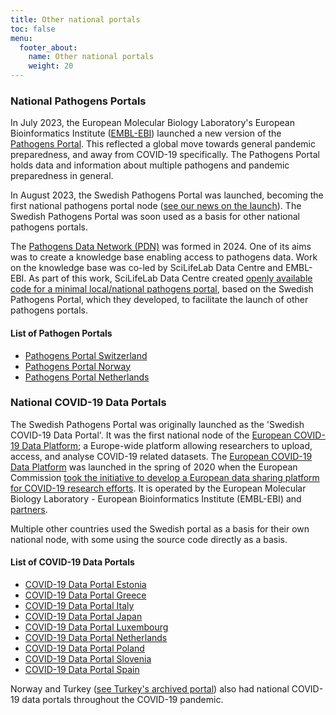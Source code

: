 ```yaml
---
title: Other national portals
toc: false
menu:
  footer_about:
    name: Other national portals
    weight: 20
---
```


### National Pathogens Portals

In July 2023, the European Molecular Biology Laboratory's European Bioinformatics Institute ([EMBL-EBI](https://www.ebi.ac.uk/)) launched a new version of the [Pathogens Portal](https://www.pathogensportal.org/). This reflected a global move towards general pandemic preparedness, and away from COVID-19 specifically. The Pathogens Portal holds data and information about multiple pathogens and pandemic preparedness in general.

In August 2023, the Swedish Pathogens Portal was launched, becoming the first national pathogens portal node ([see our news on the launch](https://www.pathogens.se/updates/pathogens_portal/)). The Swedish Pathogens Portal was soon used as a basis for other national pathogens portals.

The [Pathogens Data Network (PDN)](https://pathogendatanetwork.org) was formed in 2024. One of its aims was to create a knowledge base enabling access to pathogens data. Work on the knowledge base was co-led by SciLifeLab Data Centre and EMBL-EBI. As part of this work, SciLifeLab Data Centre created [openly available code for a minimal local/national pathogens portal](https://github.com/ScilifelabDataCentre/node-pathogens-portal), based on the Swedish Pathogens Portal, which they developed, to facilitate the launch of other pathogens portals.

#### List of Pathogen Portals

- [Pathogens Portal Switzerland](https://pathogensportal.ch/)
- [Pathogens Portal Norway](https://pathogens.no/)
- [Pathogens Portal Netherlands](https://www.pathogensportal.nl/index.html)

### National COVID-19 Data Portals

The Swedish Pathogens Portal was originally launched as the 'Swedish COVID-19 Data Portal'. It was the first national node of the [European COVID-19 Data Platform](https://covid19dataportal.org/); a Europe-wide platform allowing researchers to upload, access, and analyse COVID-19 related datasets. The [European COVID-19 Data Platform](https://covid19dataportal.org/) was launched in the spring of 2020 when the European Commission [took the initiative to develop a European data sharing platform for COVID-19 research efforts](https://www.embl.org/news/science/embl-ebi-launches-covid-19-data-portal/). It is operated by the European Molecular Biology Laboratory - European Bioinformatics Institute (EMBL-EBI) and [partners](https://www.covid19dataportal.org/partners).

Multiple other countries used the Swedish portal as a basis for their own national node, with some using the source code directly as a basis.

#### List of COVID-19 Data Portals

- [COVID-19 Data Portal Estonia](https://covid19dataportal.ee)
- [COVID-19 Data Portal Greece](https://www.covid19dataportal.gr)
- [COVID-19 Data Portal Italy](https://www.covid19dataportal.it)
- [COVID-19 Data Portal Japan](https://covid19dataportal.jp)
- [COVID-19 Data Portal Luxembourg](https://covid19dataportal.lu)
- [COVID-19 Data Portal Netherlands](https://www.covid19dataportal.nl)
- [COVID-19 Data Portal Poland](https://covid19dataportal.pl)
- [COVID-19 Data Portal Slovenia](https://covid19dataportal.si)
- [COVID-19 Data Portal Spain](https://www.covid19dataportal.es)

Norway and Turkey ([see Turkey's archived portal](https://www.loc.gov/item/lcwaN0030712/)) also had national COVID-19 data portals throughout the COVID-19 pandemic.
